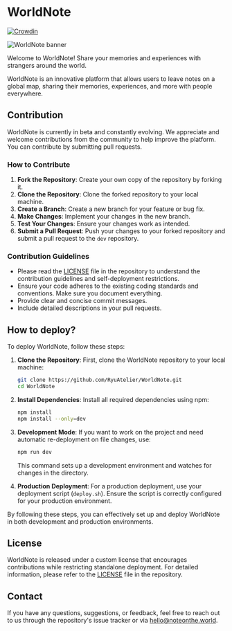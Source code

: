 # WorldNote
[![Crowdin](https://badges.crowdin.net/worldnote/localized.svg)](https://crowdin.com/project/worldnote)

![WorldNote banner](https://noteonthe.world/assets/meta_banner.jpg)

Welcome to WorldNote! Share your memories and experiences with strangers around the world.

WorldNote is an innovative platform that allows users to leave notes on a global map, sharing their memories, experiences, and more with people everywhere.

## Contribution

WorldNote is currently in beta and constantly evolving. We appreciate and welcome contributions from the community to help improve the platform. You can contribute by submitting pull requests. 

### How to Contribute

1. **Fork the Repository**: Create your own copy of the repository by forking it.
2. **Clone the Repository**: Clone the forked repository to your local machine.
3. **Create a Branch**: Create a new branch for your feature or bug fix.
4. **Make Changes**: Implement your changes in the new branch.
5. **Test Your Changes**: Ensure your changes work as intended.
6. **Submit a Pull Request**: Push your changes to your forked repository and submit a pull request to the `dev` repository.

### Contribution Guidelines

- Please read the [LICENSE](https://github.com/RyuAtelier/WorldNote/blob/main/LICENSE) file in the repository to understand the contribution guidelines and self-deployment restrictions.
- Ensure your code adheres to the existing coding standards and conventions. Make sure you document everything.
- Provide clear and concise commit messages.
- Include detailed descriptions in your pull requests.

## How to deploy?

To deploy WorldNote, follow these steps:

1. **Clone the Repository**: First, clone the WorldNote repository to your local machine:
   ```sh
   git clone https://github.com/RyuAtelier/WorldNote.git
   cd WorldNote
   ```

2. **Install Dependencies**: Install all required dependencies using npm:
   ```sh
   npm install
   npm install --only=dev
   ```

3. **Development Mode**: If you want to work on the project and need automatic re-deployment on file changes, use:
   ```sh
   npm run dev
   ```
   This command sets up a development environment and watches for changes in the directory.

4. **Production Deployment**: For a production deployment, use your deployment script (`deploy.sh`). Ensure the script is correctly configured for your production environment.

By following these steps, you can effectively set up and deploy WorldNote in both development and production environments.

## License

WorldNote is released under a custom license that encourages contributions while restricting standalone deployment. For detailed information, please refer to the [LICENSE](https://github.com/RyuAtelier/WorldNote/blob/main/LICENSE) file in the repository.

## Contact

If you have any questions, suggestions, or feedback, feel free to reach out to us through the repository's issue tracker or via [hello@noteonthe.world](mailto:hello@noteonthe.world).